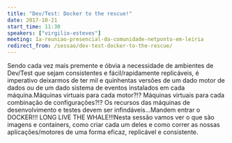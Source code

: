 ```yaml
---
title: "Dev/Test: Docker to the rescue!"
date: 2017-10-21
start_time: 11:30
speakers: ["virgilio-esteves"]
meeting: 1a-reuniao-presencial-da-comunidade-netponto-em-leiria
redirect_from: /sessao/dev-test-docker-to-the-rescue/
---
```


Sendo cada vez mais premente e óbvia a necessidade de ambientes de Dev/Test que sejam consistentes e fácil/rapidamente replicáveis, é imperativo deixarmos de ter mil e quinhentas versões de um dado motor de dados ou de um dado sistema de eventos instalados em cada máquina.Máquinas virtuais para cada motor?!? Máquinas virtuais para cada combinação de configurações?!? Os recursos das máquinas de desenvolvimento e testes devem ser infindáveis…Mandem entrar o DOCKER!!! LONG LIVE THE WHALE!!!Nesta sessão vamos ver o que são imagens e containers, como criar cada um deles e como correr as nossas aplicações/motores de uma forma eficaz, replicável e consistente.
